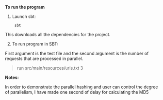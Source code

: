 

**To run the program**

1. Launch sbt:

        sbt 
This downloads all the dependencies for the project.

2. To run program in SBT:

First argument is the test file and the second argument is the number of requests that are processed in parallel.

   > run src/main/resources/urls.txt 3



**Notes:**
 
In order to demonstrate the parallel hashing and user can control the degree of parallelism, 
I have made one second of delay for calculating the MD5

   


